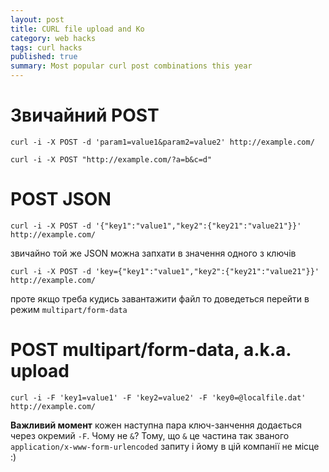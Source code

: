 ```yaml
---
layout: post
title: CURL file upload and Ko
category: web hacks
tags: curl hacks
published: true
summary: Most popular curl post combinations this year
---
```


# Звичайний POST 

`curl -i -X POST -d 'param1=value1&param2=value2' http://example.com/`

`curl -i -X POST "http://example.com/?a=b&c=d"`

# POST JSON 

`curl -i -X POST -d '{"key1":"value1","key2":{"key21":"value21"}}' http://example.com/`

звичайно той же JSON можна запхати в значення одного з ключів

`curl -i -X POST -d 'key={"key1":"value1","key2":{"key21":"value21"}}' http://example.com/`

проте якщо треба кудись завантажити файл то доведеться перейти в режим `multipart/form-data`

# POST multipart/form-data, a.k.a. upload

`curl -i -F 'key1=value1' -F 'key2=value2' -F 'key0=@localfile.dat' http://example.com/`

__Важливий момент__ кожен наступна пара ключ-занчення додається через окремий `-F`. Чому не `&`? Тому, що `&` це частина так званого `application/x-www-form-urlencoded` запиту і йому в цій компанії не місце :)

